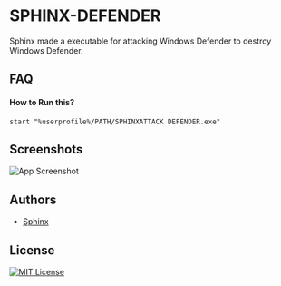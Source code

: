 
# SPHINX-DEFENDER

Sphinx made a executable for attacking Windows Defender to destroy Windows Defender.


## FAQ

#### How to Run this?


```
start "%userprofile%/PATH/SPHINXATTACK DEFENDER.exe"
```



## Screenshots

![App Screenshot]([https://ibb.co/bB5t5s4])


## Authors

- [Sphinx](https://www.github.com/LOLsphinx)

## License

[![MIT License](https://img.shields.io/badge/License-MIT-green.svg)](https://github.com/LOLsphinx/SPHINX-DEFENDER/blob/main/LICENSE)
